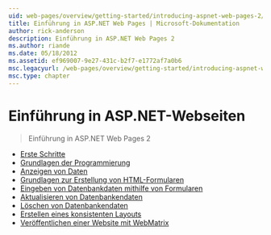 ```yaml
---
uid: web-pages/overview/getting-started/introducing-aspnet-web-pages-2/index
title: Einführung in ASP.NET Web Pages | Microsoft-Dokumentation
author: rick-anderson
description: Einführung in ASP.NET Web Pages 2
ms.author: riande
ms.date: 05/18/2012
ms.assetid: ef969007-9e27-431c-b2f7-e1772af7a0b6
msc.legacyurl: /web-pages/overview/getting-started/introducing-aspnet-web-pages-2
msc.type: chapter
---
```

<a name="introducing-aspnet-web-pages"></a>Einführung in ASP.NET-Webseiten
====================
> Einführung in ASP.NET Web Pages 2


- [Erste Schritte](getting-started.md)
- [Grundlagen der Programmierung](intro-to-web-pages-programming.md)
- [Anzeigen von Daten](displaying-data.md)
- [Grundlagen zur Erstellung von HTML-Formularen](form-basics.md)
- [Eingeben von Datenbankdaten mithilfe von Formularen](entering-data.md)
- [Aktualisieren von Datenbankendaten](updating-data.md)
- [Löschen von Datenbankendaten](deleting-data.md)
- [Erstellen eines konsistenten Layouts](layouts.md)
- [Veröffentlichen einer Website mit WebMatrix](publishing.md)
